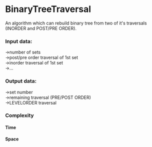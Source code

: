 # BinaryTreeTraversal

An algorithm which can rebuild binary tree from two of it's traversals (INORDER and POST/PRE ORDER).

### Input data:

->number of sets  
->post/pre order traversal of 1st set  
->inorder traversal of 1st set  
->...  

### Output data:

->set number  
->remaining traversal (PRE/POST ORDER)  
->LEVELORDER traversal  

### Complexity

#### Time



#### Space
